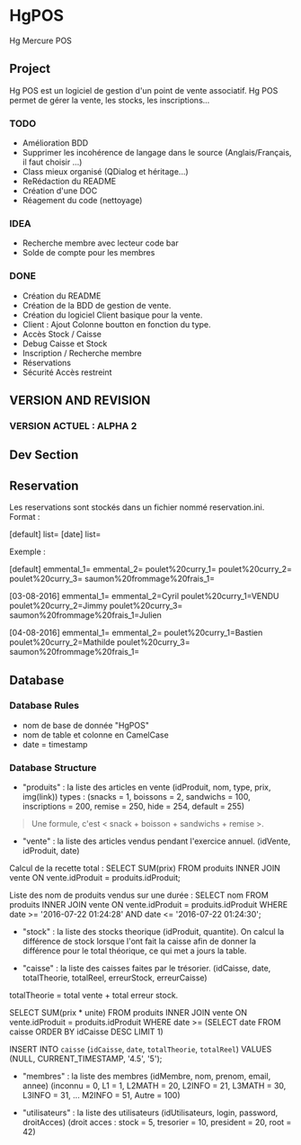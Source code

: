 # HgPOS
Hg Mercure POS

## Project
Hg POS est un logiciel de gestion d'un point de vente associatif.
Hg POS permet de gérer la vente, les stocks, les inscriptions...

###  TODO
- Amélioration BDD
- Supprimer les incohérence de langage dans le source (Anglais/Français, il faut choisir ...)
- Class mieux organisé (QDialog et héritage...)
- ReRédaction du README
- Création d'une DOC
- Réagement du code (nettoyage)

### IDEA
- Recherche membre avec lecteur code bar
- Solde de compte pour les membres

### DONE
- Création du README
- Création de la BDD de gestion de vente.
- Création du logiciel Client basique pour la vente.
- Client : Ajout Colonne boutton en fonction du type.
- Accès Stock / Caisse
- Debug Caisse et Stock
- Inscription / Recherche membre
- Réservations
- Sécurité Accès restreint



## VERSION AND REVISION
### VERSION ACTUEL : ALPHA 2



## Dev Section

## Reservation
Les reservations sont stockés dans un fichier nommé reservation.ini.
Format :

[default]
list=
[date]
list=

Exemple :

[default]
emmental_1=
emmental_2=
poulet%20curry_1=
poulet%20curry_2=
poulet%20curry_3=
saumon%20frommage%20frais_1=

[03-08-2016]
emmental_1=
emmental_2=Cyril
poulet%20curry_1=VENDU
poulet%20curry_2=Jimmy
poulet%20curry_3=
saumon%20frommage%20frais_1=Julien

[04-08-2016]
emmental_1=
emmental_2=
poulet%20curry_1=Bastien
poulet%20curry_2=Mathilde
poulet%20curry_3=
saumon%20frommage%20frais_1=


## Database

### Database Rules
- nom de base de donnée "HgPOS"
- nom de table et colonne en CamelCase
- date = timestamp

### Database Structure
- "produits" : la liste des articles en vente (idProduit, nom, type, prix, img(link))
types : (snacks = 1, boissons = 2, sandwichs = 100, inscriptions = 200, remise = 250, hide = 254, default = 255)

> Une formule, c'est < snack + boisson + sandwichs + remise >.

- "vente" : la liste des articles vendus pendant l'exercice annuel. (idVente, idProduit, date)

Calcul de la recette total :
SELECT SUM(prix) FROM produits INNER JOIN vente ON vente.idProduit = produits.idProduit;

Liste des nom de produits vendus sur une durée :
SELECT nom FROM produits INNER JOIN vente ON vente.idProduit = produits.idProduit
WHERE 	date >= '2016-07-22 01:24:28'
AND 	date <= '2016-07-22 01:24:30';

- "stock" : la liste des stocks theorique (idProduit, quantite).
On calcul la différence de stock lorsque l'ont fait la caisse afin de donner la différence pour le total théorique, ce qui met a jours la table.

- "caisse" : la liste des caisses faites par le trésorier. (idCaisse, date, totalTheorie, totalReel, erreurStock, erreurCaisse)

totalTheorie = total vente + total erreur stock.

SELECT SUM(prix * unite) FROM produits INNER JOIN vente ON vente.idProduit = produits.idProduit
WHERE  date >= (SELECT date FROM caisse ORDER BY idCaisse DESC LIMIT 1)

INSERT INTO `caisse` (`idCaisse`, `date`, `totalTheorie`, `totalReel`) VALUES (NULL, CURRENT_TIMESTAMP, '4.5', '5');

- "membres" : la liste des membres (idMembre, nom, prenom, email, annee) (inconnu = 0, L1 = 1, L2MATH = 20, L2INFO = 21, L3MATH = 30, L3INFO = 31, ... M2INFO = 51, Autre = 100)

- "utilisateurs" : la liste des utilisateurs (idUtilisateurs, login, password, droitAcces) (droit acces : stock = 5, tresorier = 10, president = 20, root = 42)
